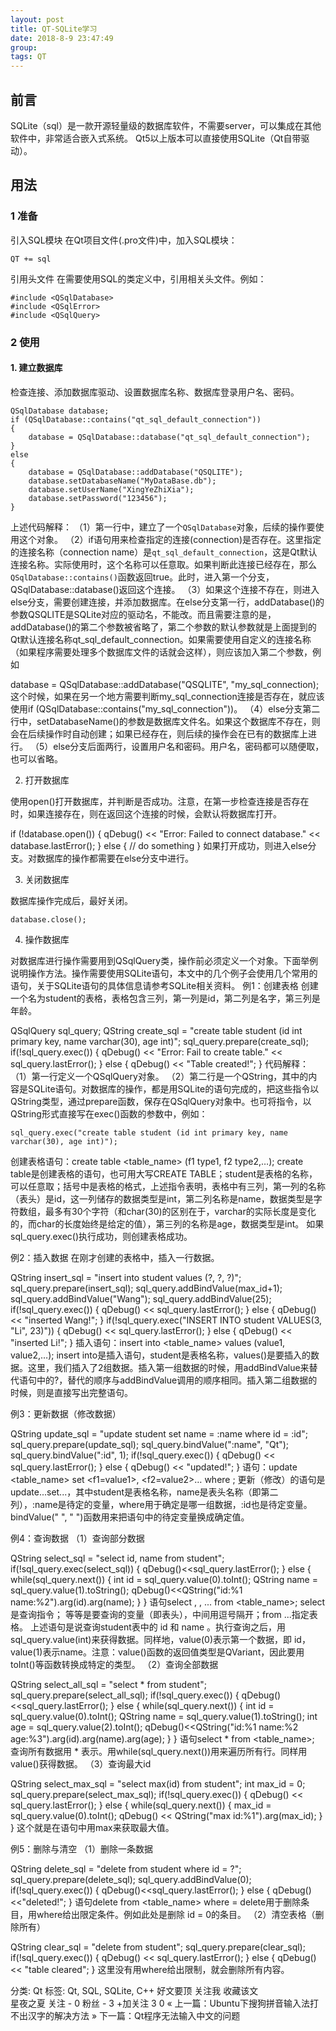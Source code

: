 ```yaml
---
layout: post  
title: QT-SQLite学习  
date: 2018-8-9 23:47:49  
group:   
tags: QT  
---
```

## 前言 ##
SQLite（sql）是一款开源轻量级的数据库软件，不需要server，可以集成在其他软件中，非常适合嵌入式系统。
Qt5以上版本可以直接使用SQLite（Qt自带驱动）。

## 用法 ##
### 1 准备 ###
引入SQL模块
在Qt项目文件(.pro文件)中，加入SQL模块：

	QT += sql
引用头文件
在需要使用SQL的类定义中，引用相关头文件。例如：  

	#include <QSqlDatabase>
	#include <QSqlError>
	#include <QSqlQuery>
### 2 使用 ###
#### 1. 建立数据库 ####

检查连接、添加数据库驱动、设置数据库名称、数据库登录用户名、密码。

	QSqlDatabase database;
	if (QSqlDatabase::contains("qt_sql_default_connection"))
	{
	    database = QSqlDatabase::database("qt_sql_default_connection");
	}
	else
	{
	    database = QSqlDatabase::addDatabase("QSQLITE");
	    database.setDatabaseName("MyDataBase.db");
	    database.setUserName("XingYeZhiXia");
	    database.setPassword("123456");
	}

上述代码解释：
（1）第一行中，建立了一个`QSqlDatabase`对象，后续的操作要使用这个对象。
（2）if语句用来检查指定的连接(connection)是否存在。这里指定的连接名称（connection name）是`qt_sql_default_connection`，这是Qt默认连接名称。实际使用时，这个名称可以任意取。如果判断此连接已经存在，那么`QSqlDatabase::contains()`函数返回true。此时，进入第一个分支，QSqlDatabase::database()返回这个连接。
（3）如果这个连接不存在，则进入else分支，需要创建连接，并添加数据库。在else分支第一行，addDatabase()的参数QSQLITE是SQLite对应的驱动名，不能改。而且需要注意的是，addDatabase()的第二个参数被省略了，第二个参数的默认参数就是上面提到的Qt默认连接名称qt_sql_default_connection。如果需要使用自定义的连接名称（如果程序需要处理多个数据库文件的话就会这样），则应该加入第二个参数，例如

database = QSqlDatabase::addDatabase("QSQLITE", "my_sql_connection);
这个时候，如果在另一个地方需要判断my_sql_connection连接是否存在，就应该使用if (QSqlDatabase::contains("my_sql_connection"))。
（4）else分支第二行中，setDatabaseName()的参数是数据库文件名。如果这个数据库不存在，则会在后续操作时自动创建；如果已经存在，则后续的操作会在已有的数据库上进行。
（5）else分支后面两行，设置用户名和密码。用户名，密码都可以随便取，也可以省略。

2. 打开数据库

使用open()打开数据库，并判断是否成功。注意，在第一步检查连接是否存在时，如果连接存在，则在返回这个连接的时候，会默认将数据库打开。

if (!database.open())
{
    qDebug() << "Error: Failed to connect database." << database.lastError();
}
else
{
    // do something
}
如果打开成功，则进入else分支。对数据库的操作都需要在else分支中进行。

3. 关闭数据库

数据库操作完成后，最好关闭。

    database.close();
4. 操作数据库

对数据库进行操作需要用到QSqlQuery类，操作前必须定义一个对象。下面举例说明操作方法。操作需要使用SQLite语句，本文中的几个例子会使用几个常用的语句，关于SQLite语句的具体信息请参考SQLite相关资料。
例1：创建表格
创建一个名为student的表格，表格包含三列，第一列是id，第二列是名字，第三列是年龄。

QSqlQuery sql_query;
QString create_sql = "create table student (id int primary key, name varchar(30), age int)";
sql_query.prepare(create_sql);
if(!sql_query.exec())
{
    qDebug() << "Error: Fail to create table." << sql_query.lastError();
}
else
{
    qDebug() << "Table created!";
}
代码解释：
（1）第一行定义一个QSqlQuery对象。
（2）第二行是一个QString，其中的内容是SQLite语句。对数据库的操作，都是用SQLite的语句完成的，把这些指令以QString类型，通过prepare函数，保存在QSqlQuery对象中。也可将指令，以QString形式直接写在exec()函数的参数中，例如：

    sql_query.exec("create table student (id int primary key, name varchar(30), age int)");
创建表格语句：create table <table_name> (f1 type1, f2 type2,…);
create table是创建表格的语句，也可用大写CREATE TABLE；student是表格的名称，可以任意取；括号中是表格的格式，上述指令表明，表格中有三列，第一列的名称（表头）是id，这一列储存的数据类型是int，第二列名称是name，数据类型是字符数组，最多有30个字符（和char(30)的区别在于，varchar的实际长度是变化的，而char的长度始终是给定的值），第三列的名称是age，数据类型是int。
如果sql_query.exec()执行成功，则创建表格成功。

例2：插入数据
在刚才创建的表格中，插入一行数据。

QString insert_sql = "insert into student values (?, ?, ?)";
sql_query.prepare(insert_sql);
sql_query.addBindValue(max_id+1);
sql_query.addBindValue("Wang");
sql_query.addBindValue(25);
if(!sql_query.exec())
{
    qDebug() << sql_query.lastError();
}
else
{
    qDebug() << "inserted Wang!";
}
if(!sql_query.exec("INSERT INTO student VALUES(3, \"Li\", 23)"))
{
    qDebug() << sql_query.lastError();
}
else
{
    qDebug() << "inserted Li!";
}
插入语句：insert into <table_name> values (value1, value2,…);
insert into是插入语句，student是表格名称，values()是要插入的数据。这里，我们插入了2组数据。插入第一组数据的时候，用addBindValue来替代语句中的?，替代的顺序与addBindValue调用的顺序相同。插入第二组数据的时候，则是直接写出完整语句。

例3：更新数据（修改数据）

QString update_sql = "update student set name = :name where id = :id";
sql_query.prepare(update_sql);
sql_query.bindValue(":name", "Qt");
sql_query.bindValue(":id", 1);
if(!sql_query.exec())
{
    qDebug() << sql_query.lastError();
}
else
{
    qDebug() << "updated!";
}
语句：update <table_name> set <f1=value1>, <f2=value2>… where <expression>;
更新（修改）的语句是update...set...，其中student是表格名称，name是表头名称（即第二列），:name是待定的变量，where用于确定是哪一组数据，:id也是待定变量。
bindValue(" ", " ")函数用来把语句中的待定变量换成确定值。

例4：查询数据
（1）查询部分数据

QString select_sql = "select id, name from student";
if(!sql_query.exec(select_sql))
{
    qDebug()<<sql_query.lastError();
}
else
{
    while(sql_query.next())
    {
        int id = sql_query.value(0).toInt();
        QString name = sql_query.value(1).toString();
        qDebug()<<QString("id:%1    name:%2").arg(id).arg(name);
    }
}
语句select <f1>, <f2>, ... from <table_name>;
select是查询指令；<f1> 等等是要查询的变量（即表头），中间用逗号隔开；from ...指定表格。
上述语句是说查询student表中的 id 和 name 。执行查询之后，用sql_query.value(int)来获得数据。同样地，value(0)表示第一个数据，即 id，value(1)表示name。注意：value()函数的返回值类型是QVariant，因此要用toInt()等函数转换成特定的类型。
（2）查询全部数据

QString select_all_sql = "select * from student";
sql_query.prepare(select_all_sql);
if(!sql_query.exec())
{
    qDebug()<<sql_query.lastError();
}
else
{
    while(sql_query.next())
    {
        int id = sql_query.value(0).toInt();
        QString name = sql_query.value(1).toString();
        int age = sql_query.value(2).toInt();
        qDebug()<<QString("id:%1    name:%2    age:%3").arg(id).arg(name).arg(age);
    }
}
语句select * from <table_name>;
查询所有数据用 * 表示。用while(sql_query.next())用来遍历所有行。同样用value()获得数据。
（3）查询最大id

QString select_max_sql = "select max(id) from student";
int max_id = 0;
sql_query.prepare(select_max_sql);
if(!sql_query.exec())
{
    qDebug() << sql_query.lastError();
}
else
{
    while(sql_query.next())
    {
        max_id = sql_query.value(0).toInt();
        qDebug() << QString("max id:%1").arg(max_id);
    }
}
这个就是在语句中用max来获取最大值。

例5：删除与清空
（1）删除一条数据

QString delete_sql = "delete from student where id = ?";
sql_query.prepare(delete_sql);
sql_query.addBindValue(0);
if(!sql_query.exec())
{
    qDebug()<<sql_query.lastError();
}
else
{
    qDebug()<<"deleted!";
}
语句delete from <table_name> where <f1> = <value>
delete用于删除条目，用where给出限定条件。例如此处是删除 id = 0的条目。
（2）清空表格（删除所有）

QString clear_sql = "delete from student";
sql_query.prepare(clear_sql);
if(!sql_query.exec())
{
    qDebug() << sql_query.lastError();
}
else
{
    qDebug() << "table cleared";
}
这里没有用where给出限制，就会删除所有内容。

分类: Qt
标签: Qt, SQL, SQLite, C++
好文要顶 关注我 收藏该文    
星夜之夏
关注 - 0
粉丝 - 3
+加关注
3 0
« 上一篇：Ubuntu下搜狗拼音输入法打不出汉字的解决方法
» 下一篇：Qt程序无法输入中文的问题